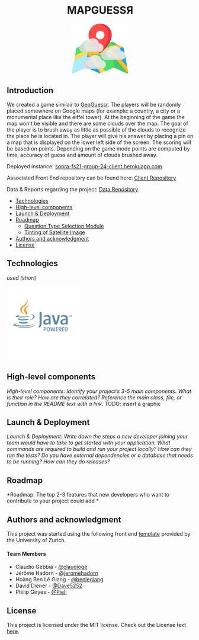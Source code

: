 <h1 align="center">MAPGUESSЯ</h1>

<p align="center">
<img width=30%" src="https://github.com/sopra-fs21-group-24/client/blob/master/public/logo.png" />
</p>

## Introduction
We created a game similair to [GeoGuessr](https://www.geoguessr.com/). The players will be randomly placed somewhere on Google maps (for example: a country, a city or a monumental place like the eiffel tower). At the beginning of the game the map won't be visible and there are some clouds over the map. The goal of the player is to brush away as little as possible of the clouds to recognize the place he is located in. The player will give his answer by placing a pin on a map that is displayed on the lower left side of the screen. The scoring will be based on points. Depending on the game mode points are computed by time, accuracy of guess and amount of clouds brushed away.

Deployed instance: [sopra-fs21-group-24-client.herokuapp.com](https://sopra-fs21-group-24-client.herokuapp.com/)

Associated Front End repository can be found here: [Client Repository](https://github.com/sopra-fs21-group-24/client)

Data & Reports regarding the project: [Data Repository](https://github.com/sopra-fs21-group-24/data)

- [Technologies](#technologies)
- [High-level components](#high-level-components)
- [Launch & Deployment](#launch-&-deployment)
- [Roadmap](#roadmap)
    - [Question Type Selection Module](#question-type-selection-module)
    - [Tinting of Satellite Image](#tinting-of-satellite-image)
- [Authors and acknowledgment](#authors-and-acknowledgment)
- [License](#license)
## Technologies
*used (short)*
<p float="left">
<img height="200px" src="https://raw.githubusercontent.com/github/explore/80688e429a7d4ef2fca1e82350fe8e3517d3494d/topics/java/java.png"></img>
</p>

## High-level components
*High-level components: Identify your project’s 3-5 main components. What is their role?
How are they correlated? Reference the main class, file, or function in the README text
with a link.*
TODO: insert a graphic
## Launch & Deployment
*Launch & Deployment: Write down the steps a new developer joining your team would
have to take to get started with your application. What commands are required to build and run your project locally? How can they run the tests? Do you have external dependencies or a database that needs to be running? How can they do releases?*
## Roadmap
*Roadmap: The top 2-3 features that new developers who want to contribute to your project could add
*
## Authors and acknowledgment
This project was started using the following front end [template](https://github.com/HASEL-UZH/sopra-fs21-template-client) provided by the University of Zurich.
#### Team Members
* Claudio Gebbia - [@claudioge](https://github.com/claudioge)
* Jérôme Hadorn - [@jeromehadorn](https://github.com/jeromehadorn)
* Hoàng Ben Lê Giang - [@benlegiang](https://github.com/benlegiang)
* David Diener - [@Dave5252](https://github.com/Dave5252)
* Philip Giryes - [@Pieli](https://github.com/Pieli)
## License
This project is licensed under the MIT license. Check out the License text [here](https://github.com/sopra-fs21-group-24/server/blob/master/LICENSE).
